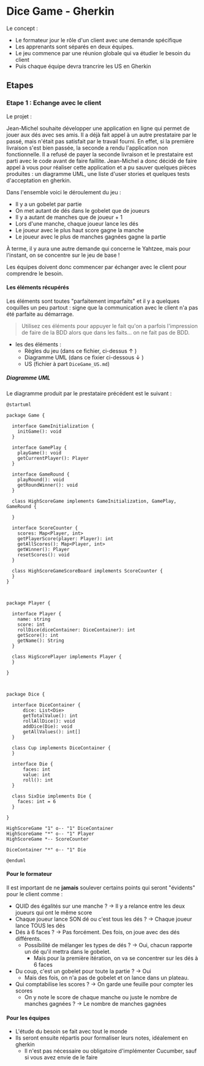 # Dice Game - Gherkin

Le concept :

- Le formateur jour le rôle d'un client avec une demande spécifique
- Les apprenants sont séparés en deux équipes.
- Le jeu commence par une réunion globale qui va étudier le besoin du client
- Puis chaque équipe devra trancrire les US en Gherkin

## Etapes

### Etape 1 : Echange avec le client

Le projet :

Jean-Michel souhaite développer une application en ligne qui permet de jouer aux dés avec ses amis. Il a déjà fait appel à un autre prestataire par le passé, mais n'était pas satisfait par le travail fourni. En effet, si la première livraison s'est bien passée, la seconde a rendu l'application non fonctionnelle. Il a refusé de payer la seconde livraison et le prestataire est parti avec le code avant de faire faillite. Jean-Michel a donc décidé de faire appel à vous pour réaliser cette application et a pu sauver quelques pièces produites : un diagramme UML, une liste d'user stories et quelques tests d'acceptation en gherkin.

Dans l'ensemble voici le déroulement du jeu :

- Il y a un gobelet par partie
- On met autant de dés dans le gobelet que de joueurs
- Il y a autant de manches que de joueur + 1
- Lors d'une manche, chaque joueur lance les dés
- Le joueur avec le plus haut score gagne la manche
- Le joueur avec le plus de manches gagnées gagne la partie

À terme, il y aura une autre demande qui concerne le Yahtzee, mais pour l'instant, on se concentre sur le jeu de base !

Les équipes doivent donc commencer par échanger avec le client pour comprendre le besoin.

#### Les éléments récupérés

Les éléments sont toutes "parfaitement imparfaits" et il y a quelques coquilles un peu partout : signe que la communication avec le client n'a pas été parfaite au démarrage.

> Utilisez ces éléments pour appuyer le fait qu'on a parfois l'impression de faire de la BDD alors que dans les faits... on ne fait pas de BDD.

- les des éléments :
  - Règles du jeu (dans ce fichier, ci-dessus ↑ )
  - Diagramme UML (dans ce fixier ci-dessous ↓ )
  - US (fichier à part `DiceGame_US.md`)

##### Diagramme UML

Le diagramme produit par le prestataire précédent est le suivant :

```plantuml
@startuml
 
package Game {

  interface GameInitialization {
    initGame(): void
  }

  interface GamePlay {
    playGame(): void
    getCurrentPlayer(): Player
  }
  
  interface GameRound {
    playRound(): void
    getRoundWinner(): void
  }

  class HighScoreGame implements GameInitialization, GamePlay, GameRound {

  }

  interface ScoreCounter {
    scores: Map<Player, int>
    getPlayerScore(player: Player): int
    getAllScores(): Map<Player, int>
    getWinner(): Player
    resetScores(): void
  }

  class HighScoreGameScoreBoard implements ScoreCounter {
  }
}

 

package Player {

  interface Player {
    name: string
    score: int
    rollDice(diceContainer: DiceContainer): int
    getScore(): int
    getName(): String
  }

  class HigScorePlayer implements Player {
  }
  
}

 

package Dice {

  interface DiceContainer {
      dice: List<Die>
      getTotalValue(): int
      rollAllDice(): void
      addDice(Die): void
      getAllValues(): int[]
  }

  class Cup implements DiceContainer {
  }

  interface Die {
      faces: int
      value: int
      roll(): int
  }

  class SixDie implements Die {
    faces: int = 6
  }
  
}

HighScoreGame "1" o-- "1" DiceContainer
HighScoreGame "*" o-- "1" Player
HighScoreGame *-- ScoreCounter

DiceContainer "*" o-- "1" Die

@enduml
```

#### Pour le formateur

Il est important de ne **jamais** soulever certains points qui seront "évidents" pour le client comme :

- QUID des égalités sur une manche ? → Il y a relance entre les deux joueurs qui ont le même score
- Chaque joueur lance SON dé ou c'est tous les dés ? → Chaque joueur lance TOUS les dés
- Dés à 6 faces ? → Pas forcément. Des fois, on joue avec des dés différents.
  - Possibilité de mélanger les types de dés ? → Oui, chacun rapporte un dé qu'il mettra dans le gobelet.
    - Mais pour la première itération, on va se concentrer sur les dés à 6 faces
- Du coup, c'est un gobelet pour toute la partie ? → Oui
  - Mais des fois, on n'a pas de gobelet et on lance dans un plateau.
- Qui comptabilise les scores ? → On garde une feuille pour compter les scores
  - On y note le score de chaque manche ou juste le nombre de manches gagnées ? → Le nombre de manches gagnées

#### Pour les équipes

- L'étude du besoin se fait avec tout le monde
- Ils seront ensuite répartis pour formaliser leurs notes, idéalement en gherkin
  - Il n'est pas nécessaire ou obligatoire d'implémenter Cucumber, sauf si vous avez envie de le faire
